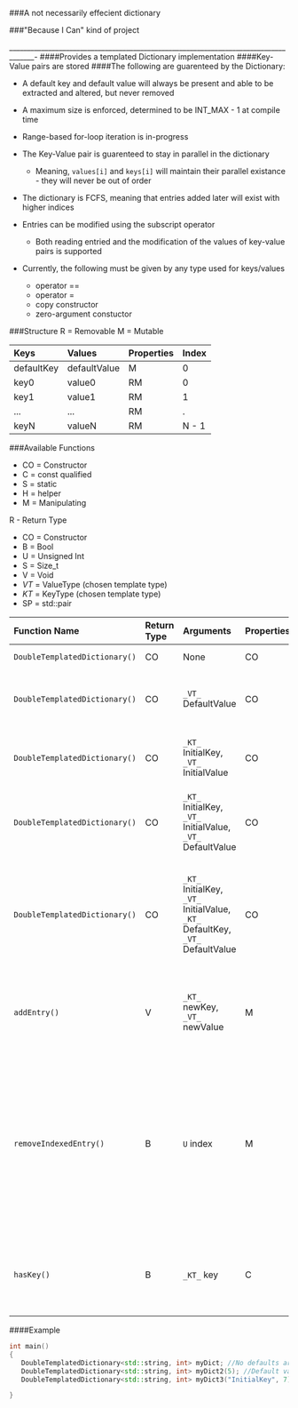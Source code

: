 ###A not necessarily effecient dictionary

###"Because I Can" kind of project

_____________________________________________________________________________________-
####Provides a templated Dictionary implementation
####Key-Value pairs are stored
####The following are guarenteed by the Dictionary:
-  A default key and default value will always be present and able to be extracted and altered, but never removed
-  A maximum size is enforced, determined to be INT_MAX - 1 at compile time
-  Range-based for-loop iteration is in-progress
-  The Key-Value pair is guarenteed to stay in parallel in the dictionary
    *  Meaning, ```values[i]``` and ```keys[i]``` will maintain their parallel existance - they will never be out of order
-  The dictionary is FCFS, meaning that entries added later will exist with higher indices

-  Entries can be modified using the subscript operator
    * Both reading entried and the modification of the values of key-value pairs is supported
-  Currently, the following must be given by any type used for keys/values
    * operator ==
    * operator = 
    * copy constructor
    * zero-argument constuctor

###Structure
R = Removable
M = Mutable

|Keys|Values|Properties|Index|
|:---|:-----|----------|-----|
|defaultKey|defaultValue|M|0|
|key0|value0|RM|0|
|key1|value1|RM|1|
|... | ...  |RM|.|
|keyN|valueN|RM|N - 1|

###Available Functions

- CO = Constructor
- C = const qualified
- S = static
- H = helper
- M = Manipulating

R<type> - Return Type
   - CO = Constructor
   - B = Bool
   - U = Unsigned Int
   - S = Size_t
   - V = Void
   - _VT_ = ValueType (chosen template type)
   - _KT_ = KeyType (chosen template type)
   - SP = std::pair

|Function Name| Return Type | Arguments | Properties | Description |
|:------------|:------------|:----------|:-----------|:------------|
|```DoubleTemplatedDictionary()```| CO | None | CO | No-Arg Constructor |
|```DoubleTemplatedDictionary()```| CO | ```_VT_``` DefaultValue | CO | Constructor - Gives defaultValue to the dictionary |
|```DoubleTemplatedDictionary()```| CO | ```_KT_``` InitialKey, ```_VT_``` InitialValue | CO | Constructor - sets inital key/value pair (not the default pair) |
|```DoubleTemplatedDictionary()```| CO | ```_KT_``` InitialKey, ```_VT_``` InitialValue, ```_VT_``` DefaultValue | CO | Constructor - sets initial key/value pair and the default value |
|```DoubleTemplatedDictionary()```| CO | ```_KT_``` InitialKey, ```_VT_``` InitialValue, ```_KT_``` DefaultKey, ```_VT_``` DefaultValue | CO | Constructor - sets initial key/value pair and manually sets both the default key and default value |
|```addEntry()```| V | ```_KT_``` newKey, ```_VT_``` newValue | M | Adds an entry - Replaces existing value if the key already exists |
|```removeIndexedEntry()```| B | ```U``` index | M | Removed the key/value pair assocaited with the index - returns true if successful, or false if either the entry does not exist or the index given was 0 |
|```hasKey()```| B | ```_KT_``` key | C | Returns true if the dictionary has a key that matches the given |

####Example
```c++
int main()
{
   DoubleTemplatedDictionary<std::string, int> myDict; //No defaults are given
   DoubleTemplatedDictionary<std::string, int> myDict2(5); //Default value = 5
   DoubleTemplatedDictionary<std::string, int> myDict3("InitialKey", 7); //Initial key and value (NOT THE DEFAULT KEY AND VALUE)

}
